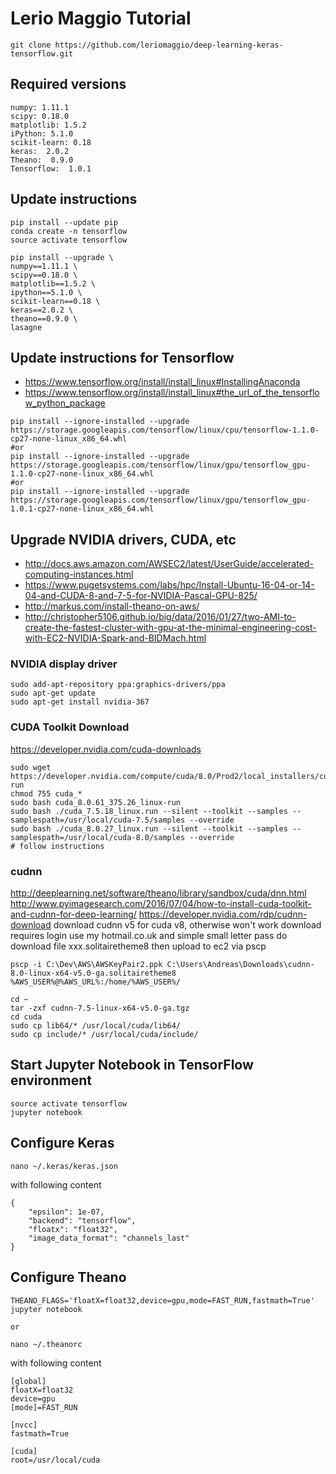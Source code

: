 # Lerio Maggio Tutorial
```
git clone https://github.com/leriomaggio/deep-learning-keras-tensorflow.git
```
## Required versions
```
numpy: 1.11.1
scipy: 0.18.0
matplotlib: 1.5.2
iPython: 5.1.0
scikit-learn: 0.18
keras:  2.0.2
Theano:  0.9.0
Tensorflow:  1.0.1
```

## Update instructions
```
pip install --update pip
conda create -n tensorflow
source activate tensorflow

pip install --upgrade \
numpy==1.11.1 \
scipy==0.18.0 \
matplotlib==1.5.2 \
ipython==5.1.0 \
scikit-learn==0.18 \
keras==2.0.2 \
theano==0.9.0 \
lasagne
```
## Update instructions for Tensorflow
* https://www.tensorflow.org/install/install_linux#InstallingAnaconda
* https://www.tensorflow.org/install/install_linux#the_url_of_the_tensorflow_python_package

```
pip install --ignore-installed --upgrade https://storage.googleapis.com/tensorflow/linux/cpu/tensorflow-1.1.0-cp27-none-linux_x86_64.whl
#or
pip install --ignore-installed --upgrade https://storage.googleapis.com/tensorflow/linux/gpu/tensorflow_gpu-1.1.0-cp27-none-linux_x86_64.whl
#or
pip install --ignore-installed --upgrade https://storage.googleapis.com/tensorflow/linux/gpu/tensorflow_gpu-1.0.1-cp27-none-linux_x86_64.whl
```

## Upgrade NVIDIA drivers, CUDA, etc
* http://docs.aws.amazon.com/AWSEC2/latest/UserGuide/accelerated-computing-instances.html
* https://www.pugetsystems.com/labs/hpc/Install-Ubuntu-16-04-or-14-04-and-CUDA-8-and-7-5-for-NVIDIA-Pascal-GPU-825/
* http://markus.com/install-theano-on-aws/
* http://christopher5106.github.io/big/data/2016/01/27/two-AMI-to-create-the-fastest-cluster-with-gpu-at-the-minimal-engineering-cost-with-EC2-NVIDIA-Spark-and-BIDMach.html


### NVIDIA display driver
```
sudo add-apt-repository ppa:graphics-drivers/ppa
sudo apt-get update
sudo apt-get install nvidia-367
```

### CUDA Toolkit Download
https://developer.nvidia.com/cuda-downloads
```
sudo wget https://developer.nvidia.com/compute/cuda/8.0/Prod2/local_installers/cuda_8.0.61_375.26_linux-run
chmod 755 cuda_*
sudo bash cuda_8.0.61_375.26_linux-run
sudo bash ./cuda_7.5.18_linux.run --silent --toolkit --samples --samplespath=/usr/local/cuda-7.5/samples --override
sudo bash ./cuda_8.0.27_linux.run --silent --toolkit --samples --samplespath=/usr/local/cuda-8.0/samples --override
# follow instructions

```
### cudnn
http://deeplearning.net/software/theano/library/sandbox/cuda/dnn.html
http://www.pyimagesearch.com/2016/07/04/how-to-install-cuda-toolkit-and-cudnn-for-deep-learning/
https://developer.nvidia.com/rdp/cudnn-download
download cudnn v5 for cuda v8, otherwise won't work
download requires login use my hotmail.co.uk and simple small letter pass do download file xxx.solitairetheme8
then upload to ec2 via pscp
```
pscp -i C:\Dev\AWS\AWSKeyPair2.ppk C:\Users\Andreas\Downloads\cudnn-8.0-linux-x64-v5.0-ga.solitairetheme8 %AWS_USER%@%AWS_URL%:/home/%AWS_USER%/
```
```
cd ~
tar -zxf cudnn-7.5-linux-x64-v5.0-ga.tgz
cd cuda
sudo cp lib64/* /usr/local/cuda/lib64/
sudo cp include/* /usr/local/cuda/include/
```


## Start Jupyter Notebook in TensorFlow environment
```
source activate tensorflow
jupyter notebook
```
## Configure Keras
```
nano ~/.keras/keras.json
```
with following content
```
{
	"epsilon": 1e-07,
	"backend": "tensorflow",
	"floatx": "float32",
	"image_data_format": "channels_last"
}
```

## Configure Theano
```
THEANO_FLAGS='floatX=float32,device=gpu,mode=FAST_RUN,fastmath=True' jupyter notebook

or

nano ~/.theanorc
```
with following content
```
[global]
floatX=float32
device=gpu
[mode]=FAST_RUN

[nvcc]
fastmath=True

[cuda]
root=/usr/local/cuda
```
